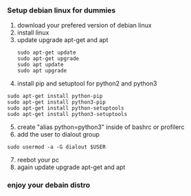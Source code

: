 ### Setup debian linux for dummies

1) download your prefered version of debian linux
2) install linux
3) update upgrade apt-get and apt
    ```
    sudo apt-get update
    sudo apt-get upgrade
    sudo apt update
    sudo apt upgrade
    ```
4) install pip and setuptool for python2 and python3
  ```
  sudo apt-get install python-pip
  sudo apt-get install python3-pip
  sudo apt-get install python-setuptools
  sudo apt-get install python3-setuptools
  ```
5) create "alias python=python3" inside of bashrc or profilerc
6) add the user to dialout group
  ```
  sudo usermod -a -G dialout $USER
  ```
7) reebot your pc
8) again update upgrade apt-get and apt


### enjoy your debain distro 
